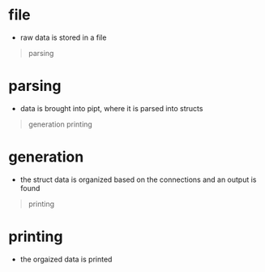 # file

- raw data is stored in a file

> parsing

# parsing

- data is brought into pipt, where it is parsed into structs

> generation
> printing

# generation

- the struct data is organized based on the connections and an output is found

> printing

# printing

- the orgaized data is printed
